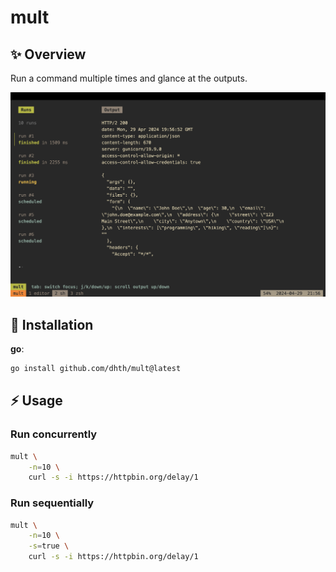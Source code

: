 # mult

✨ Overview
---

Run a command multiple times and glance at the outputs.

<p align="center">
  <img src="./assets/mult.png?raw=true" alt="Usage" />
</p>


💾 Installation
---

**go**:

```sh
go install github.com/dhth/mult@latest
```

⚡️ Usage
---

### Run concurrently

```bash
mult \
    -n=10 \
    curl -s -i https://httpbin.org/delay/1
```

### Run sequentially

```bash
mult \
    -n=10 \
    -s=true \
    curl -s -i https://httpbin.org/delay/1
```
